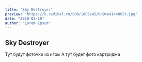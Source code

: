 ```yaml
---
title: "Sky Destroyer"
preview: "https://b.radikal.ru/b08/1803/a5/8d9ce4144805t.jpg"
date: "2019-01-18"
author: "Lorem Ipsum"
---
```


## Sky Destroyer

Тут будут фоточки из игры
А тут будет фото картриджа
